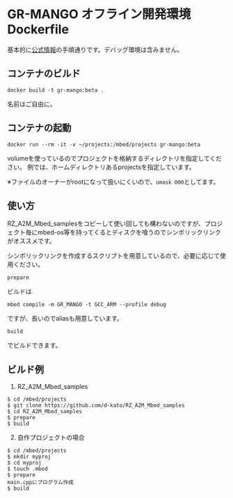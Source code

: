 # GR-MANGO オフライン開発環境 Dockerfile
基本的に[公式情報](https://github.com/d-kato/RZ_A2M_Mbed_samples)の手順通りです。デバッグ環境は含みません。

## コンテナのビルド

```
docker build -t gr-mango:beta .
```
名前はご自由に。

## コンテナの起動
```
docker run --rm -it -v ~/projects:/mbed/projects gr-mango:beta
```
volumeを使っているのでプロジェクトを格納するディレクトリを指定してください。
例では、ホームディレクトリあるprojectsを指定しています。

※ファイルのオーナーがrootになって扱いにくいので、`umask 000`としてます。

## 使い方
RZ_A2M_Mbed_samplesをコピーして使い回しても構わないのですが、プロジェクト毎にmbed-os等を持ってくるとディスクを喰うのでシンボリックリンクがオススメです。

シンボリックリンクを作成するスクリプトを用意しているので、必要に応じて使用ください。
```
prepare
```

ビルドは
```
mbed compile -m GR_MANGO -t GCC_ARM --profile debug
```
ですが、長いのでaliasも用意しています。
```
build
```
でビルドできます。

## ビルド例

1. RZ_A2M_Mbed_samples
```
$ cd /mbed/projects
$ git clone https://github.com/d-kato/RZ_A2M_Mbed_samples
$ cd RZ_A2M_Mbed_samples
$ prepare
$ build
```

2. 自作プロジェクトの場合
```
$ cd /mbed/projects
$ mkdir myproj
$ cd myproj
$ touch .mbed
$ prepare
main.cppにプログラム作成
$ build
```
